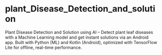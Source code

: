 # plant_Disease_Detection_and_solution
Plant Disease Detection and Solution using AI – Detect plant leaf diseases with a Machine Learning model and get instant solutions via an Android app. Built with Python (ML) and Kotlin (Android), optimized with TensorFlow Lite for offline, real-time performance.
